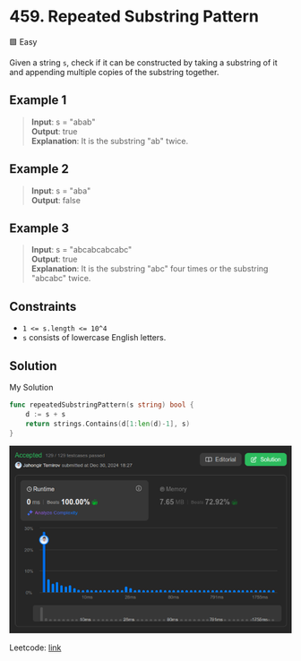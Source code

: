 # 459. Repeated Substring Pattern

🟩 Easy

Given a string `s`, check if it can be constructed by taking a substring of it and appending multiple copies of the substring together.

## Example 1

> **Input**: s = "abab" \
> **Output**: true \
> **Explanation**: It is the substring "ab" twice.

## Example 2

> **Input**: s = "aba" \
> **Output**: false

## Example 3

> **Input**: s = "abcabcabcabc" \
> **Output**: true \
> **Explanation**: It is the substring "abc" four times or the substring "abcabc" twice.

## Constraints

* `1 <= s.length <= 10^4`
* `s` consists of lowercase English letters.

## Solution

My Solution

```go
func repeatedSubstringPattern(s string) bool {
    d := s + s
    return strings.Contains(d[1:len(d)-1], s)
}
```

![result](459.png)

Leetcode: [link](https://leetcode.com/problems/repeated-substring-pattern/description/)
